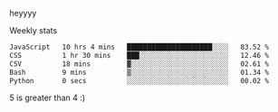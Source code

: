 heyyyy

Weekly stats
<!--START_SECTION:waka-->

```txt
JavaScript   10 hrs 4 mins   █████████████████████░░░░   83.52 %
CSS          1 hr 30 mins    ███░░░░░░░░░░░░░░░░░░░░░░   12.46 %
CSV          18 mins         ▓░░░░░░░░░░░░░░░░░░░░░░░░   02.61 %
Bash         9 mins          ▒░░░░░░░░░░░░░░░░░░░░░░░░   01.34 %
Python       0 secs          ░░░░░░░░░░░░░░░░░░░░░░░░░   00.02 %
```

<!--END_SECTION:waka-->
5 is greater than 4 :)
